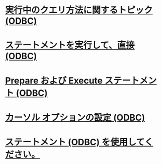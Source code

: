 # [実行中のクエリ方法に関するトピック (ODBC)](executing-queries-how-to-topics-odbc.md)
# [ステートメントを実行して、直接 (ODBC)](execute-a-statement-directly-odbc.md)
# [Prepare および Execute ステートメント (ODBC)](prepare-and-execute-a-statement-odbc.md)
# [カーソル オプションの設定 (ODBC)](set-cursor-options-odbc.md)
# [ステートメント (ODBC) を使用してください。](use-a-statement-odbc.md)
